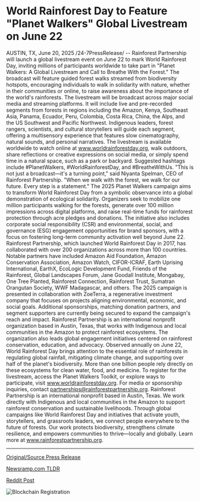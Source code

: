 # World Rainforest Day to Feature "Planet Walkers" Global Livestream on June 22

AUSTIN, TX, June 20, 2025 /24-7PressRelease/ -- Rainforest Partnership will launch a global livestream event on June 22 to mark World Rainforest Day, inviting millions of participants worldwide to take part in "Planet Walkers: A Global Livestream and Call to Breathe With the Forest." The broadcast will feature guided forest walks streamed from biodiversity hotspots, encouraging individuals to walk in solidarity with nature, whether in their communities or online, to raise awareness about the importance of the world's rainforests.  The livestream will be broadcast across major social media and streaming platforms. It will include live and pre-recorded segments from forests in regions including the Amazon, Kenya, Southeast Asia, Panama, Ecuador, Peru, Colombia, Costa Rica, China, the Alps, and the US Southwest and Pacific Northwest. Indigenous leaders, forest rangers, scientists, and cultural storytellers will guide each segment, offering a multisensory experience that features slow cinematography, natural sounds, and personal narratives.  The livestream is available worldwide to watch online at www.worldrainforestday.org, walk outdoors, share reflections or creative expressions on social media, or simply spend time in a natural space, such as a park or backyard. Suggested hashtags include #PlanetWalkers, #WorldRainforestDay, and #BreatheWithUs.  "This is not just a broadcast—it's a turning point," said Niyanta Spelman, CEO of Rainforest Partnership. "When we walk with the forest, we walk for our future. Every step is a statement."  The 2025 Planet Walkers campaign aims to transform World Rainforest Day from a symbolic observance into a global demonstration of ecological solidarity. Organizers seek to mobilize one million participants walking for the forests, generate over 100 million impressions across digital platforms, and raise real-time funds for rainforest protection through acre pledges and donations. The initiative also includes corporate social responsibility (CSR) and environmental, social, and governance (ESG) engagement opportunities for brand sponsors, with a focus on fostering long-term community activation well beyond June 22.  Rainforest Partnership, which launched World Rainforest Day in 2017, has collaborated with over 200 organizations across more than 100 countries. Notable partners have included Amazon Aid Foundation, Amazon Conservation Association, Amazon Watch, CIFOR-ICRAF, Earth Uprising International, EarthX, EcoLogic Development Fund, Friends of the Rainforest, Global Landscapes Forum, Jane Goodall Institute, Mongabay, One Tree Planted, Rainforest Connection, Rainforest Trust, Sumatran Orangutan Society, WWF Madagascar, and others.  The 2025 campaign is presented in collaboration with ZoeTerra, a regenerative investment company that focuses on projects aligning environmental, economic, and social goals. Additional sponsorships, matching donation partners, and segment supporters are currently being secured to expand the campaign's reach and impact.  Rainforest Partnership is an international nonprofit organization based in Austin, Texas, that works with Indigenous and local communities in the Amazon to protect rainforest ecosystems. The organization also leads global engagement initiatives centered on rainforest conservation, education, and advocacy.  Observed annually on June 22, World Rainforest Day brings attention to the essential role of rainforests in regulating global rainfall, mitigating climate change, and supporting over half of the planet's biodiversity. More than one billion people rely directly on these ecosystems for clean water, food, and medicine.  To register for the livestream, access the Planet Walkers Toolkit, or explore ways to participate, visit www.worldrainforestday.org. For media or sponsorship inquiries, contact partnerships@rainforestpartnership.org.  Rainforest Partnership is an international nonprofit based in Austin, Texas. We work directly with Indigenous and local communities in the Amazon to support rainforest conservation and sustainable livelihoods. Through global campaigns like World Rainforest Day and initiatives that activate youth, storytellers, and grassroots leaders, we connect people everywhere to the future of forests. Our work protects biodiversity, strengthens climate resilience, and empowers communities to thrive—locally and globally.  Learn more at www.rainforestpartnership.org. 

---

[Original/Source Press Release](https://www.24-7pressrelease.com/press-release/524065/world-rainforest-day-to-feature-planet-walkers-global-livestream-on-june-22)
                    

[Newsramp.com TLDR](https://newsramp.com/curated-news/global-livestream-unites-millions-for-rainforest-conservation-on-world-rainforest-day/8b769095292a07e9ecab60b4fb5421b1) 

 



[Reddit Post](https://www.reddit.com/r/Energy_Climate_News/comments/1lg6kom/global_livestream_unites_millions_for_rainforest/) 



![Blockchain Registration](https://cdn.newsramp.app/24-7PressRelease/qrcode/256/20/joltc63v.webp)